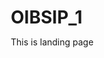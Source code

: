# OIBSIP_1
This is landing page
<!DOCTYPE html>
<html lang="en">
<head>
    <link rel="preconnect" href="https://fonts.googleapis.com">
<link rel="preconnect" href="https://fonts.gstatic.com" crossorigin>
<link href="https://fonts.googleapis.com/css2?family=Teko&display=swap" rel="stylesheet">
    <meta charset="UTF-8">
    <meta http-equiv="X-UA-Compatible" content="IE=edge">
    <meta name="viewport" content="width=device-width, initial-scale=1.0">
    <title>Landing Page</title>
    <style type="text/css">
        *{
            padding: 0;
            margin: 0;
            box-sizing: border-box;
        }
        header{
            width: 100%;
            height: 100vh;
            background:linear-gradient(rgba(0,0,0,0.8),rgba(0,0,0,0.2)),url("Background.jpg");
            background-size: cover;
        }
        nav{
            width: 100%;
            height: 100px;
            background-size: cover;
            color: rgb(165, 24, 42);
            display: flex;
            justify-content: space-around;
            align-items: center;
            font-family: sans-serif;
        }
        .logo{
            font-size: 2em;
            letter-spacing: 2px;

        }
        .Menu a{
            text-decoration: none;
            color: rgb(21, 23, 26);
            padding: 10px 20px;
            font-size: 20px;
            position: relative;
        }
        .Menu a:before{
            content: '';
            position: absolute;
            top: 0;
            left: 0;
            width: 0%;
            height: 100%;
            border-bottom: 2px solid rgb(11, 16, 25);
            transition: 0.4s linear;
        }

        .Menu a:hover:before{
            width: 90%;
        }
        
        .Register a{
            text-decoration: none;
            color: rgb(255, 255, 255);
            padding: 10px 20px;
            font-size: 20px;
            background: rgb(255, 98, 0);
            border-radius: 5px;
            transition: 0.4s linear;
        }

        .Register a:hover{
            background: black;
            border: 1px solid rgb(148, 48, 48);
        }
        .h-txt{
            max-width: 650px;
            position: absolute;
            top: 50%;
            left: 50%;
            transform: translate(-50%,-50%);
            text-align: center;
            color: rgb(118, 52, 52);
        }
        .h-txt span{
            letter-spacing: 5px;
        }
        
        .h-txt h1{
            font-size: 3.5em;
        }
        
        .h-txt a{
            text-decoration: none;
            background: rgb(255, 165, 0);
            color: rgb(188, 56, 56);
            padding: 15px,25px;
            letter-spacing: 5px;
            transition: 0.4s linear;
        }
        .h-txt a:hover{
        background: black;
            border: 1px solid rgb(34, 0, 255);
        }
    </style>
</head>
<body>
    <header>
        <nav>
            <div class="logo">
                <b>Explore world</b>
            </div>
            <div class="Menu">
                <a href="#"><b>Home</b></a>
                <a href="#"><b>Hill Stations</b></a>
                <a href="#"><b>Best Offer's</b></a>
                <a href="#"><b>Contact Us</b></a>
            </div>
            <div class="Register">
                <a href="#">Register</a>
            </div>
        </nav>
        <section class="h-txt">
            <span><b>Enjoy</b></span>
            <h1><b>GO TRAVEL</b></h1>
            <br>
            <a href="#"><b>Book Your Trip Now</b></a>
        </section>
</header>   
</body>
</html
